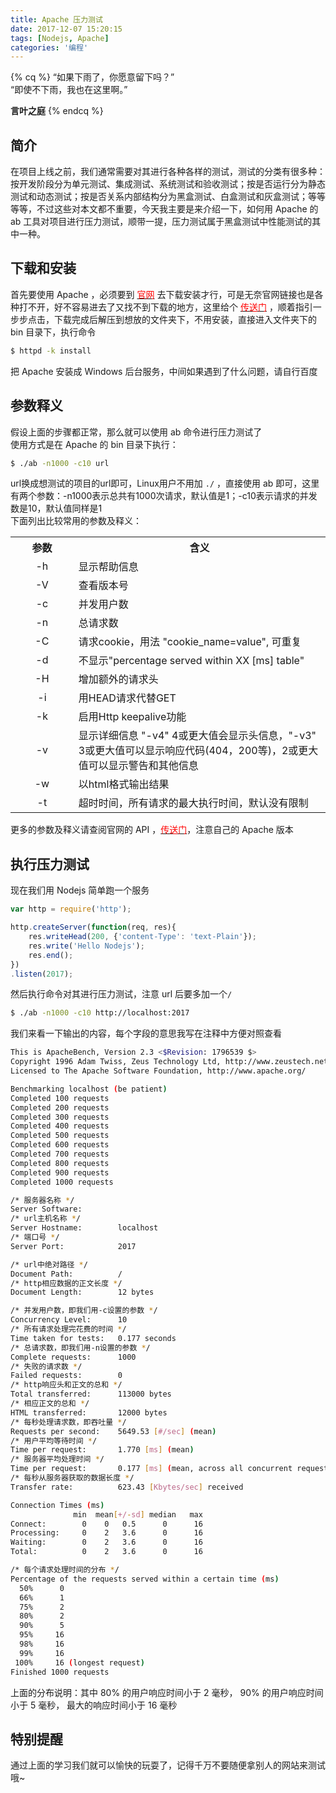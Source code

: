 ```yaml
---
title: Apache 压力测试
date: 2017-12-07 15:20:15
tags: [Nodejs, Apache]
categories: '编程'
---
```




{% cq %}
“如果下雨了，你愿意留下吗？”  
“即使不下雨，我也在这里啊。”

**言叶之庭**
{% endcq %}

<!-- more -->

简介
---

在项目上线之前，我们通常需要对其进行各种各样的测试，测试的分类有很多种：按开发阶段分为单元测试、集成测试、系统测试和验收测试；按是否运行分为静态测试和动态测试；按是否关系内部结构分为黑盒测试、白盒测试和灰盒测试；等等等等，不过这些对本文都不重要，今天我主要是来介绍一下，如何用 Apache 的 ab 工具对项目进行压力测试，顺带一提，压力测试属于黑盒测试中性能测试的其中一种。



下载和安装
---

首先要使用 Apache ，必须要到 [<span style="color: red;">官网</span>](http://www.apache.org/dyn/closer.cgi) 去下载安装才行，可是无奈官网链接也是各种打不开，好不容易进去了又找不到下载的地方，这里给个 [<span style="color: red;">传送门</span>](http://httpd.apache.org/download.cgi) ，顺着指引一步步点击，下载完成后解压到想放的文件夹下，不用安装，直接进入文件夹下的 bin 目录下，执行命令
``` bash
$ httpd -k install
```
把 Apache 安装成 Windows 后台服务，中间如果遇到了什么问题，请自行百度



参数释义
---

假设上面的步骤都正常，那么就可以使用 ab 命令进行压力测试了  
使用方式是在 Apache 的 bin 目录下执行：
``` bash
$ ./ab -n1000 -c10 url
```
url换成想测试的项目的url即可，Linux用户不用加 `./` ，直接使用 ab 即可，这里有两个参数：-n1000表示总共有1000次请求，默认值是1；-c10表示请求的并发数是10，默认值同样是1  
下面列出比较常用的参数及释义：  
<table>
  <tr>
    <th width="20%" style="text-align:center;">参数</th>
    <th style="text-align:center;">含义</th>
  </tr>
  <tr>
    <td style="text-align:center;">-h</td>
    <td>显示帮助信息</td>
  </tr>
  <tr>
    <td style="text-align:center;">-V</td>
    <td>查看版本号</td>
  </tr>
  <tr>
    <td style="text-align:center;">-c</td>
    <td>并发用户数</td>
  </tr>
  <tr>
    <td style="text-align:center;">-n</td>
    <td>总请求数</td>
  </tr>
  <tr>
    <td style="text-align:center;">-C</td>
    <td>请求cookie，用法 "cookie_name=value", 可重复</td>
  </tr>
  <tr>
    <td style="text-align:center;">-d</td>
    <td>不显示"percentage served within XX [ms] table"</td>
  </tr>
  <tr>
    <td style="text-align:center;">-H</td>
    <td>增加额外的请求头</td>
  </tr>
  <tr>
    <td style="text-align:center;">-i</td>
    <td>用HEAD请求代替GET</td>
  </tr>
  <tr>
    <td style="text-align:center;">-k</td>
    <td>启用Http keepalive功能</td>
  </tr>
  <tr>
    <td style="text-align:center;">-v</td>
    <td>显示详细信息  "-v4"  4或更大值会显示头信息，"-v3" 3或更大值可以显示响应代码(404，200等)，2或更大值可以显示警告和其他信息 </td>
  </tr>
  <tr>
    <td style="text-align:center;">-w</td>
    <td>以html格式输出结果</td>
  </tr>
  <tr>
    <td style="text-align:center;">-t</td>
    <td>超时时间，所有请求的最大执行时间，默认没有限制</td>
  </tr>
</table>

更多的参数及释义请查阅官网的 API ，[<span style="color: red;">传送门</span>](http://httpd.apache.org/docs/2.4/programs/ab.html)，注意自己的 Apache 版本



执行压力测试
---

现在我们用 Nodejs 简单跑一个服务
``` javascript
var http = require('http');

http.createServer(function(req, res){
	res.writeHead(200, {'content-Type': 'text-Plain'});
	res.write('Hello Nodejs');
	res.end();
})
.listen(2017);
```

然后执行命令对其进行压力测试，注意 url 后要多加一个`/`
``` bash
$ ./ab -n1000 -c10 http://localhost:2017
```

我们来看一下输出的内容，每个字段的意思我写在注释中方便对照查看
``` bash
This is ApacheBench, Version 2.3 <$Revision: 1796539 $>
Copyright 1996 Adam Twiss, Zeus Technology Ltd, http://www.zeustech.net/
Licensed to The Apache Software Foundation, http://www.apache.org/

Benchmarking localhost (be patient)
Completed 100 requests
Completed 200 requests
Completed 300 requests
Completed 400 requests
Completed 500 requests
Completed 600 requests
Completed 700 requests
Completed 800 requests
Completed 900 requests
Completed 1000 requests

/* 服务器名称 */
Server Software:
/* url主机名称 */
Server Hostname:        localhost
/* 端口号 */
Server Port:            2017

/* url中绝对路径 */
Document Path:          /
/* http相应数据的正文长度 */
Document Length:        12 bytes

/* 并发用户数，即我们用-c设置的参数 */
Concurrency Level:      10
/* 所有请求处理完花费的时间 */
Time taken for tests:   0.177 seconds
/* 总请求数，即我们用-n设置的参数 */
Complete requests:      1000
/* 失败的请求数 */
Failed requests:        0
/* http响应头和正文的总和 */
Total transferred:      113000 bytes
/* 相应正文的总和 */
HTML transferred:       12000 bytes
/* 每秒处理请求数，即吞吐量 */
Requests per second:    5649.53 [#/sec] (mean)
/* 用户平均等待时间 */
Time per request:       1.770 [ms] (mean)
/* 服务器平均处理时间 */
Time per request:       0.177 [ms] (mean, across all concurrent requests)
/* 每秒从服务器获取的数据长度 */
Transfer rate:          623.43 [Kbytes/sec] received

Connection Times (ms)
              min  mean[+/-sd] median   max
Connect:        0    0   0.5      0      16
Processing:     0    2   3.6      0      16
Waiting:        0    2   3.6      0      16
Total:          0    2   3.6      0      16

/* 每个请求处理时间的分布 */
Percentage of the requests served within a certain time (ms)
  50%      0
  66%      1
  75%      2
  80%      2
  90%      5
  95%     16
  98%     16
  99%     16
 100%     16 (longest request)
Finished 1000 requests

```

上面的分布说明：其中 80% 的用户响应时间小于 2 毫秒， 90% 的用户响应时间小于 5 毫秒， 最大的响应时间小于 16 毫秒  



特别提醒
---

通过上面的学习我们就可以愉快的玩耍了，记得千万不要随便拿别人的网站来测试哦~

